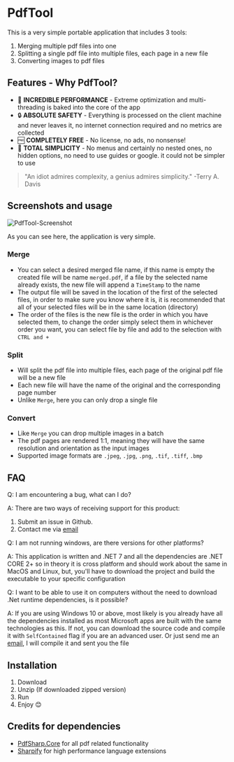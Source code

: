 # PdfTool

This is a very simple portable application that includes 3 tools:

1. Merging multiple pdf files into one
2. Splitting a single pdf file into multiple files, each page in a new file
3. Converting images to pdf files

## Features - Why PdfTool?

* 🚀 **INCREDIBLE PERFORMANCE** - Extreme optimization and multi-threading is baked into the core of the app
* 🔒 **ABSOLUTE SAFETY** - Everything is processed on the client machine and never leaves it, no internet connection required and no metrics are collected
* 🆓 **COMPLETELY FREE** - No license, no ads, no nonsense!
* 🤔 **TOTAL SIMPLICITY** - No menus and certainly no nested ones, no hidden options, no need to use guides or google. it could not be simpler to use

>"An idiot admires complexity, a genius admires simplicity." -Terry A. Davis

## Screenshots and usage

![PdfTool-Screenshot](https://user-images.githubusercontent.com/8972626/232326421-d7808597-fad2-4b22-a399-fab1ce6fe0dd.png)


As you can see here, the application is very simple.

### Merge

* You can select a desired merged file name, if this name is empty the created file will be name `merged.pdf`, if a file by the selected name already exists, the new file will append a `TimeStamp` to the name
* The output file will be saved in the location of the first of the selected files, in order to make sure you know where it is, it is recommended that all of your selected files will be in the same location (directory)
* The order of the files is the new file is the order in which you have selected them, to change the order simply select them in whichever order you want, you can select file by file and add to the selection with `CTRL and +`

### Split

* Will split the pdf file into multiple files, each page of the original pdf file will be a new file
* Each new file will have the name of the original and the corresponding page number
* Unlike `Merge`, here you can only drop a single file

### Convert

* Like `Merge` you can drop multiple images in a batch
* The pdf pages are rendered 1:1, meaning they will have the same resolution and orientation as the input images
* Supported image formats are `.jpeg`, `.jpg`, `.png`, `.tif`, `.tiff`, `.bmp`

## FAQ

Q: I am encountering a bug, what can I do?

A: There are two ways of receiving support for this product:

1. Submit an issue in Github.
2. Contact me via [email](mailto:dusrdev@gmail.com)

Q: I am not running windows, are there versions for other platforms?

A: This application is written and .NET 7 and all the dependencies are .NET CORE 2+ so in theory it is cross platform and should work about the same in MacOS and Linux, but, you'll have to download the project and build the executable to your specific configuration

Q: I want to be able to use it on computers without the need to download .Net runtime dependencies, is it possible?

A: If you are using Windows 10 or above, most likely is you already have all the dependencies installed as most Microsoft apps are built with the same technologies as this. If not, you can download the source code and compile it with `SelfContained` flag if you are an advanced user. Or just send me an [email](mailto:dusrdev@gmail.com), I will compile it and sent you the file

## Installation

1. Download
2. Unzip (If downloaded zipped version)
3. Run
4. Enjoy 😊

## Credits for dependencies

* [PdfSharp.Core](https://github.com/ststeiger/PdfSharpCore) for all pdf related functionality
* [Sharpify](https://github.com/dusrdev/Sharpify) for high performance language extensions
